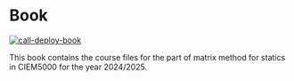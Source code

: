 # Book

[![call-deploy-book](https://github.com/CIEM5000-2025/book/actions/workflows/call-deploy-book.yml/badge.svg)](https://github.com/CIEM5000-2025/book/actions/workflows/call-deploy-book.yml)

This book contains the course files for the part of matrix method for statics in CIEM5000 for the year 2024/2025.
